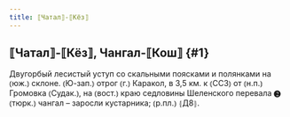 ```yaml
---
title: ⟦Чатал⟧-⟦Кёз⟧
---
```

## ⟦Чатал⟧-⟦Кёз⟧, Чангал-⟦Кош⟧ {#1}

Двугорбый лесистый уступ со скальными поясками и полянками на ⦅юж.⦆ склоне. ⦅Ю-зап.⦆ отрог ⦅г.⦆ Каракол, в 3,5 км. к ⦅ССЗ⦆ от ⦅н.п.⦆ Громовка ⦅Судак.⦆, на ⦅вост.⦆ краю седловины Шеленского перевала ❷ ⦅тюрк.⦆ чангал – заросли кустарника; ⦅р.пл.⦆ ⦃Д8⦄.
